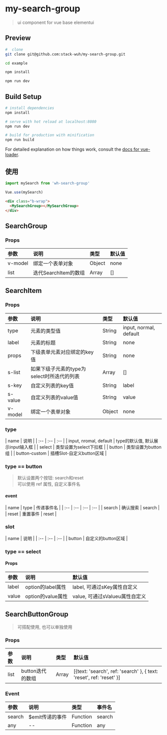 # my-search-group

> ui component for vue base elementui

## Preview
```bash
#  clone
git clone git@github.com:stack-wuh/my-search-group.git

cd example

npm install 

npm run dev

```

## Build Setup

``` bash
# install dependencies
npm install

# serve with hot reload at localhost:8080
npm run dev

# build for production with minification
npm run build
```

For detailed explanation on how things work, consult the [docs for vue-loader](http://vuejs.github.io/vue-loader).


## 使用

```javascript
import mySearch from 'wh-search-group'

Vue.use(mySearch)
```

```html
<div class="b-wrap">
  <MySearchGroup></MySearchGroup>
</div>
```

## SearchGroup
### Props
| 参数 | 说明 | 类型 | 默认值 |
| :-- | :-- | :-- | :-- |
| v-model | 绑定一个表单对象 | Object | none |
| list | 迭代SearchItem的数组 | Array | [] |

## SearchItem
### Props
| 参数 | 说明 | 类型 | 默认值 |
| :-- | :-- | :-- | :-- |
| type | 元素的类型值 | String | input, normal, default |
| label | 元素的标题 | String | none |
| props | 下级表单元素对应绑定的key值 | String | none |
| s-list | 如果下级子元素的type为select时所迭代的列表 | Array | [] |
| s-key | 自定义列表的key值 | String | label |
| s-value | 自定义列表的value值 | String | value |
| v-model | 绑定一个表单对象 | Object | none |

### type
| name | 说明 |
| :-- | :-- | :-- |
| input, nromal, default | type的默认值, 默认展示input输入框 |
| select | 类型设置为select下拉框 |
| button | 类型设置为button组 |
| button-custom | 插槽Slot-自定义button区域 |

### type == button
> 默认设置两个按钮: search和reset               
> 可以使用 ref 属性, 自定义事件名 
#### event              
| name | type | 传递事件名 |
| :-- | :-- | :-- | :-- |
| search | 确认搜索 | search |
| reset | 重置事件 | reset |

### slot
| name | 说明 |
| :-- | :-- | :-- |
| button | 自定义的button区域 |

### type == select
#### Props
| 参数 | 说明 | 默认值 |
| :-- | :-- | :-- |
| label | option的label属性 | label, 可通过sKey属性自定义 |
| value | option的value属性 | value, 可通过sValueu属性自定义 |

## SearchButtonGroup
> 可搭配使用, 也可以单独使用

### Props
| 参数 | 说明 | 类型 | 默认值 |
|:-- | :-- | :-- | :-- |
| list | button迭代的数组 | Array | [{text: 'search', ref: 'search' }, { text: 'reset', ref: 'reset' }] |

### Event
| 参数 | 说明 | 类型 |  事件名 |
| :-- | :-- | :-- | :-- |
| search | $emit传递的事件 | Function | search |
| any | -- | Function | any |